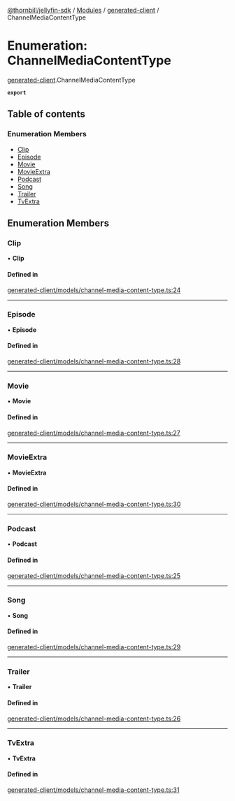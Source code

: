 [@thornbill/jellyfin-sdk](../README.md) / [Modules](../modules.md) / [generated-client](../modules/generated_client.md) / ChannelMediaContentType

# Enumeration: ChannelMediaContentType

[generated-client](../modules/generated_client.md).ChannelMediaContentType

**`export`**

## Table of contents

### Enumeration Members

- [Clip](generated_client.ChannelMediaContentType.md#clip)
- [Episode](generated_client.ChannelMediaContentType.md#episode)
- [Movie](generated_client.ChannelMediaContentType.md#movie)
- [MovieExtra](generated_client.ChannelMediaContentType.md#movieextra)
- [Podcast](generated_client.ChannelMediaContentType.md#podcast)
- [Song](generated_client.ChannelMediaContentType.md#song)
- [Trailer](generated_client.ChannelMediaContentType.md#trailer)
- [TvExtra](generated_client.ChannelMediaContentType.md#tvextra)

## Enumeration Members

### Clip

• **Clip**

#### Defined in

[generated-client/models/channel-media-content-type.ts:24](https://github.com/jellyfin/jellyfin-sdk-typescript/blob/7402732/src/generated-client/models/channel-media-content-type.ts#L24)

___

### Episode

• **Episode**

#### Defined in

[generated-client/models/channel-media-content-type.ts:28](https://github.com/jellyfin/jellyfin-sdk-typescript/blob/7402732/src/generated-client/models/channel-media-content-type.ts#L28)

___

### Movie

• **Movie**

#### Defined in

[generated-client/models/channel-media-content-type.ts:27](https://github.com/jellyfin/jellyfin-sdk-typescript/blob/7402732/src/generated-client/models/channel-media-content-type.ts#L27)

___

### MovieExtra

• **MovieExtra**

#### Defined in

[generated-client/models/channel-media-content-type.ts:30](https://github.com/jellyfin/jellyfin-sdk-typescript/blob/7402732/src/generated-client/models/channel-media-content-type.ts#L30)

___

### Podcast

• **Podcast**

#### Defined in

[generated-client/models/channel-media-content-type.ts:25](https://github.com/jellyfin/jellyfin-sdk-typescript/blob/7402732/src/generated-client/models/channel-media-content-type.ts#L25)

___

### Song

• **Song**

#### Defined in

[generated-client/models/channel-media-content-type.ts:29](https://github.com/jellyfin/jellyfin-sdk-typescript/blob/7402732/src/generated-client/models/channel-media-content-type.ts#L29)

___

### Trailer

• **Trailer**

#### Defined in

[generated-client/models/channel-media-content-type.ts:26](https://github.com/jellyfin/jellyfin-sdk-typescript/blob/7402732/src/generated-client/models/channel-media-content-type.ts#L26)

___

### TvExtra

• **TvExtra**

#### Defined in

[generated-client/models/channel-media-content-type.ts:31](https://github.com/jellyfin/jellyfin-sdk-typescript/blob/7402732/src/generated-client/models/channel-media-content-type.ts#L31)
